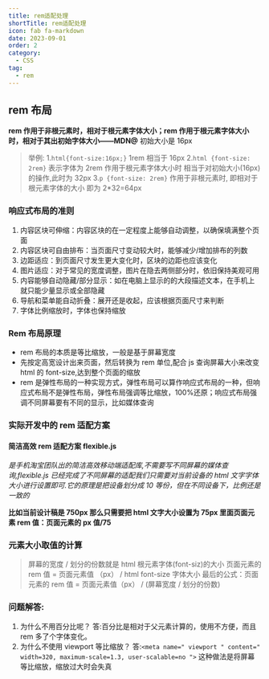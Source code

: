```yaml
---
title: rem适配处理
shortTitle: rem适配处理
icon: fab fa-markdown
date: 2023-09-01
order: 2
category:
  - CSS
tag:
  - rem
---
```


## rem 布局

**rem 作用于非根元素时，相对于根元素字体大小；rem 作用于根元素字体大小时，相对于其出初始字体大小——MDN@**
初始大小是 16px

> 举例: 1.`html{font-size:16px;}` 1rem 相当于 16px 2.`html {font-size: 2rem}` 表示字体为 2rem 作用于根元素字体大小时 相当于对初始大小(16px)的操作,此时为 32px 3.`p {font-size: 2rem}` 作用于非根元素时, 即相对于根元素字体的大小 即为 2\*32=64px

### 响应式布局的准则

1. 内容区块可伸缩：内容区块的在一定程度上能够自动调整，以确保填满整个页面
2. 内容区块可自由排布：当页面尺寸变动较大时，能够减少/增加排布的列数
3. 边距适应：到页面尺寸发生更大变化时，区块的边距也应该变化
4. 图片适应：对于常见的宽度调整，图片在隐去两侧部分时，依旧保持美观可用
5. 内容能够自动隐藏/部分显示：如在电脑上显示的的大段描述文本，在手机上就只能少量显示或全部隐藏
6. 导航和菜单能自动折叠：展开还是收起，应该根据页面尺寸来判断
7. 字体比例缩放时，字体也保持缩放

### Rem 布局原理

- rem 布局的本质是等比缩放，一般是基于屏幕宽度
- 先按定高宽设计出来页面，然后转换为 rem 单位,配合 js 查询屏幕大小来改变 html 的 font-size,达到整个页面的缩放
- rem 是弹性布局的一种实现方式，弹性布局可以算作响应式布局的一种，但响应式布局不是弹性布局，弹性布局强调等比缩放，100%还原；响应式布局强调不同屏幕要有不同的显示，比如媒体查询

### 实际开发中的 rem 适配方案

#### 简洁高效 rem 适配方案 flexible.js

_是手机淘宝团队出的简洁高效移动端适配库,不需要写不同屏幕的媒体查询,flexible.js 已经完成了不同屏幕的适配我们只需要对当前设备的 html 文字字体大小进行设置即可.它的原理是把设备划分成 10 等份，但在不同设备下，比例还是一致的_

**比如当前设计稿是 750px 那么只需要把 html 文字大小设置为 75px 里面页面元素 rem 值：页面元素的 px 值/75**

### 元素大小取值的计算

> 屏幕的宽度 / 划分的份数就是 html 根元素字体(font-siz)的大小
> 页面元素的 rem 值 = 页面元素值 （px） / html font-size 字体大小
> 最后的公式：页面元素的 rem 值 = 页面元素值（px） / (屏幕宽度 / 划分的份数)

### 问题解答:

1. 为什么不用百分比呢？
   答:百分比是相对于父元素计算的，使用不方便，而且 rem 多了个字体变化。
2. 为什么不使用 viewport 等比缩放？
   答:`<meta name=" viewport " content=" width=320, maximum-scale=1.3, user-scalable=no ">` 这种做法是将屏幕等比缩放，缩放过大时会失真
